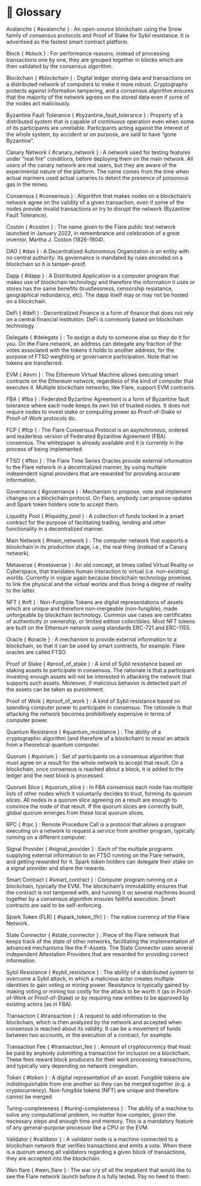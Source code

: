 # 📖 Glossary

Avalanche { #avalanche }
: An open-source blockchain using the Snow family of consensus protocols and Proof of Stake for Sybil resistance. It is advertised as the fastest smart contract platform.

Block { #block }
: For performance reasons, instead of processing transactions one by one, they are grouped together in blocks which are then validated by the consensus algorithm.

Blockchain { #blockchain }
: Digital ledger storing data and transactions on a distributed network of computers to make it more robust. Cryptography protects against information tampering, and a consensus algorithm ensures that the majority of the network agrees on the stored data even if some of the nodes act maliciously.

Byzantine Fault Tolerance { #byzantine_fault_tolerance }
: Property of a distributed system that is capable of continuous operation even when some of its participants are unreliable. Participants acting against the interest of the whole system, by accident or on purpose, are said to have “gone Byzantine”.

Canary Network { #canary_network }
: A network used for testing features under “real fire” conditions, before deploying them on the main network. All users of the canary network are real users, but they are aware of the experimental nature of the platform. The name comes from the time when actual mariners used actual canaries to detect the presence of poisonous gas in the mines.

Consensus { #consensus }
: Algorithm that makes nodes on a blockchain’s network agree on the validity of a given transaction, even if some of the nodes provide invalid transactions or try to disrupt the network (Byzantine Fault Tolerance).

Coston { #coston }
: The name given to the Flare public test network launched in January 2022, in remembrance and celebration of a great inventor, Martha J. Coston (1826-1904).

DAO { #dao }
: A Decentralized Autonomous Organization is an entity with no central authority. Its governance is mandated by rules encoded on a blockchain so it is tamper-proof.

Dapp { #dapp }
: A Distributed Application is a computer program that makes use of blockchain technology and therefore the information it uses or stores has the same benefits (trustlessness, censorship resistance, geographical redundancy, etc). The dapp itself may or may not be hosted on a blockchain.

DeFi { #defi }
: Decentralized Finance is a form of finance that does not rely on a central financial institution. DeFi is commonly based on blockchain technology.

Delegate { #delegate }
: To assign a duty to someone else so they do it for you. On the Flare network, an address can delegate any fraction of the votes associated with the tokens it holds to another address, for the purpose of FTSO weighting or governance participation. Note that no tokens are transferred.

EVM { #evm }
: The Ethereum Virtual Machine allows executing smart contracts on the Ethereum network, regardless of the kind of computer that executes it. Multiple blockchain networks, like Flare, support EVM contracts.

FBA { #fba }
: Federated Byzantine Agreement is a form of Byzantine fault tolerance where each node keeps its own list of trusted nodes. It does not require nodes to invest stake or computing power as Proof-of-Stake or Proof-of-Work protocols do.

FCP { #fcp }
: The Flare Consensus Protocol is an asynchronous, ordered and leaderless version of Federated Byzantine Agreement (FBA) consensus. The whitepaper is already available and it is currently in the process of being implemented.

FTSO { #ftso }
: The Flare Time Series Oracles provide external information to the Flare network in a decentralized manner, by using multiple independent signal providers that are rewarded for providing accurate information.

Governance { #governance }
: Mechanism to propose, vote and implement changes on a blockchain protocol. On Flare, anybody can propose updates and Spark token holders vote to accept them.

Liquidity Pool { #liquidity_pool }
: A collection of funds locked in a smart contract for the purpose of facilitating trading, lending and other functionality in a decentralized manner.

Main Network { #main_network }
: The computer network that supports a blockchain in its production stage, i.e., the real thing (instead of a Canary network).

Metaverse { #metaverse }
: An old concept, at times called Virtual Reality or Cyberspace, that translates human interaction to virtual (i.e. non-existing) worlds. Currently in vogue again because blockchain technology promises to link the physical and the virtual worlds and thus bring a degree of reality to the latter.

NFT { #nft }
: Non-Fungible Tokens are digital representations of assets which are unique and therefore non-mergeable (non-fungible), made unforgeable by blockchain technology. Common use cases are certificates of authenticity or ownership, or limited edition collectibles. Most NFT tokens are built on the Ethereum network using standards ERC-721 and ERC-1155.

Oracle { #oracle }
: A mechanism to provide external information to a blockchain, so that it can be used by smart contracts, for example. Flare oracles are called FTSO.

Proof of Stake { #proof_of_stake }
: A kind of Sybil resistance based on staking assets to participate in consensus. The rationale is that a participant investing enough assets will not be interested in attacking the network that supports such assets. Moreover, if malicious behavior is detected part of the assets can be taken as punishment.

Proof of Work { #proof_of_work }
: A kind of Sybil resistance based on spending computer power to participate in consensus. The rationale is that attacking the network becomes prohibitively expensive in terms of computer power.

Quantum Resistance { #quantum_resistance }
: The ability of a cryptographic algorithm (and therefore of a blockchain) to resist an attack from a theoretical quantum computer.

Quorum { #quorum }
: Set of participants on a consensus algorithm that must agree on a result for the whole network to accept that result. On a blockchain, once consensus is reached about a block, it is added to the ledger and the next block is processed.

Quorum Slice { #quorum_slice }
: In FBA consensus each node has multiple lists of other nodes which it voluntarily decides to trust, forming its quorum slices. All nodes in a quorum slice agreeing on a result are enough to convince the node of that result. If the quorum slices are correctly built, global quorum emerges from these local quorum slices.

RPC { #rpc }
: Remote Procedure Call is a protocol that allows a program executing on a network to request a service from another program, typically running on a different computer.

Signal Provider { #signal_provider }
: Each of the multiple programs supplying external information to an FTSO running on the Flare network, and getting rewarded for it. Spark token holders can delegate their stake on a signal provider and share the rewards.

Smart Contract { #smart_contract }
: Computer program running on a blockchain, typically the EVM. The blockchain’s immutability ensures that the contract is not tampered with, and running it on several machines bound together by a consensus algorithm ensures faithful execution. Smart contracts are said to be self-enforcing.

Spark Token (FLR) { #spark_token_(flr) }
: The native currency of the Flare Network.

State Connector { #state_connector }
: Piece of the Flare network that keeps track of the state of other networks, facilitating the implementation of advanced mechanisms like the F-Assets. The State Connector uses several independent Attestation Providers that are rewarded for providing correct information.

Sybil Resistance { #sybil_resistance }
: The ability of a distributed system to overcome a Sybil attack, in which a malicious actor creates multiple identities to gain voting or mining power. Resistance is typically gained by making voting or mining too costly for the attack to be worth it (as in Proof-of-Work or Proof-of-Stake) or by requiring new entities to be approved by existing actors (as in FBA).

Transaction { #transaction }
: A request to add information to the blockchain, which is then analyzed by the network and accepted when consensus is reached about its validity. It can be a movement of funds between two accounts, or the execution of a contract, for example.

Transaction Fee { #transaction_fee }
: Amount of cryptocurrency that must be paid by anybody submitting a transaction for inclusion on a blockchain. These fees reward block producers for their work processing transactions, and typically vary depending on network congestion.

Token { #token }
: A digital representation of an asset. Fungible tokens are indistinguishable from one another so they can be merged together (e.g. a cryptocurrency). Non-fungible tokens (NFT) are unique and therefore cannot be merged.

Turing-completeness { #turing-completeness }
: The ability of a machine to solve any computational problem, no matter how complex, given the necessary steps and enough time and memory. This is a mandatory feature of any general-purpose processor like a CPU or the EVM.

Validator { #validator }
: A validator node is a machine connected to a blockchain network that verifies transactions and emits a vote. When there is a quorum among all validators regarding a given block of transactions, they are accepted into the blockchain.

Wen flare { #wen_flare }
: The war cry of all the impatient that would like to see the Flare network launch before it is fully tested. Pay no heed to them.
